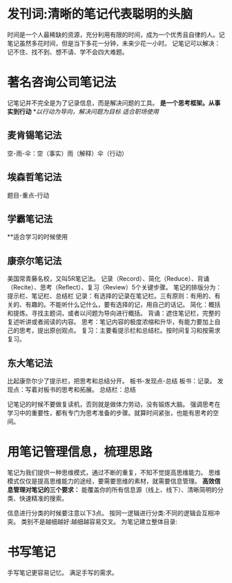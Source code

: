 # 发刊词:清晰的笔记代表聪明的头脑
时间是一个人最稀缺的资源，充分利用有限的时间，成为一个优秀且自律的人。记笔记虽然多花时间，但是当下多花一分钟，未来少花一小时。
记笔记可以解决：记不住、找不到、想不请、学不会四大难题。
# 著名咨询公司笔记法
记笔记并不完全是为了记录信息，而是解决问题的工具。
**是一个思考框架。从事实到行动**
**以行动为导向，解决问题为目标*
*适合职场使用*
## 麦肯锡笔记法

空-雨-伞：空（事实）雨（解释）伞（行动）
## 埃森哲笔记法
题目-重点-行动
## 学霸笔记法
**适合学习的时候使用
## 康奈尔笔记法
美国常青藤名校，又叫5R笔记法。
记录（Record）、简化（Reduce）、背诵（Recite）、思考（Reflect）、复习（Review）5个关键步骤。
笔记的排版分为：提示栏、笔记栏、总结栏
记录：有选择的记录在笔记栏。三有原则：有用的、有关的、有趣的。不能听什么记什么，要有选择的记，用自己的话记。
简化：概括和提炼。寻找主题词，或者以问题为导向进行概括。
背诵：遮住笔记栏，完整的复述听讲或者阅读的内容。
思考：笔记内容的极度浓缩和升华，有能力要加上自己的思考，提出原创观点。
复习：主要看提示栏和总结栏。按时间复习和按需求复习。
## 东大笔记法
比起康奈尔少了提示栏，把思考和总结分开。
板书-发现点-总结
板书：记录。
发现点：写着对板书的思考和拓展。
总结栏：总结

记笔记的时候不要做复读机，否则就是做体力劳动，没有锻炼大脑。
强调思考在学习中的重要性，都有专门为思考准备的步骤。就算时间紧张，也能有思考的空间。
# 用笔记管理信息，梳理思路
笔记为我们提供一种思维模式，通过不断的重复，不知不觉提高思维能力。
思维模式仅仅是提高思维能力的途经，要需要思维的素材，就需要信息管理。
**高效信息管理对笔记的三个要求：**
能覆盖你的所有信息源（线上、线下）、清晰简明的分类、快速精准的搜索。

信息进行分类的时候要注意以下3点。
按同一逻辑进行分类:不同的逻辑会互相冲突。
类别不是越细越好:越细越容易交叉。
为笔记建立整体目录:
# 书写笔记
手写笔记更容易记忆。
满足手写的需求。